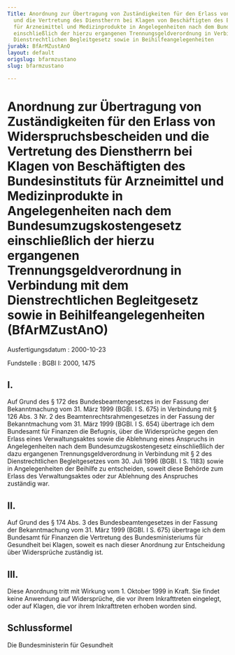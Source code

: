 ```yaml
---
Title: Anordnung zur Übertragung von Zuständigkeiten für den Erlass von Widerspruchsbescheiden
  und die Vertretung des Dienstherrn bei Klagen von Beschäftigten des Bundesinstituts
  für Arzneimittel und Medizinprodukte in Angelegenheiten nach dem Bundesumzugskostengesetz
  einschließlich der hierzu ergangenen Trennungsgeldverordnung in Verbindung mit dem
  Dienstrechtlichen Begleitgesetz sowie in Beihilfeangelegenheiten
jurabk: BfArMZustAnO
layout: default
origslug: bfarmzustano
slug: bfarmzustano

---
```


# Anordnung zur Übertragung von Zuständigkeiten für den Erlass von Widerspruchsbescheiden und die Vertretung des Dienstherrn bei Klagen von Beschäftigten des Bundesinstituts für Arzneimittel und Medizinprodukte in Angelegenheiten nach dem Bundesumzugskostengesetz einschließlich der hierzu ergangenen Trennungsgeldverordnung in Verbindung mit dem Dienstrechtlichen Begleitgesetz sowie in Beihilfeangelegenheiten (BfArMZustAnO)

Ausfertigungsdatum
:   2000-10-23

Fundstelle
:   BGBl I: 2000, 1475



## I.

Auf Grund des § 172 des Bundesbeamtengesetzes in der Fassung der Bekanntmachung vom 31. März 1999 (BGBl. I S. 675) in Verbindung mit § 126 Abs. 3 Nr. 2 des Beamtenrechtsrahmengesetzes in der Fassung der Bekanntmachung vom 31. März 1999 (BGBl. I S. 654) übertrage ich dem Bundesamt für Finanzen die Befugnis, über die Widersprüche gegen den Erlass eines Verwaltungsaktes sowie die Ablehnung eines Anspruchs in Angelegenheiten nach dem Bundesumzugskostengesetz einschließlich der dazu ergangenen Trennungsgeldverordnung in Verbindung mit § 2 des Dienstrechtlichen Begleitgesetzes vom 30. Juli 1996 (BGBl. I S. 1183) sowie in Angelegenheiten der Beihilfe zu entscheiden, soweit diese Behörde zum Erlass des Verwaltungsaktes oder zur Ablehnung des Anspruches zuständig war.


## II.

Auf Grund des § 174 Abs. 3 des Bundesbeamtengesetzes in der Fassung der Bekanntmachung vom 31. März 1999 (BGBl. I S. 675) übertrage ich dem Bundesamt für Finanzen die Vertretung des Bundesministeriums für Gesundheit bei Klagen, soweit es nach dieser Anordnung zur Entscheidung über Widersprüche zuständig ist.


## III.

Diese Anordnung tritt mit Wirkung vom 1. Oktober 1999 in Kraft. Sie findet keine Anwendung auf Widersprüche, die vor ihrem Inkrafttreten eingelegt, oder auf Klagen, die vor ihrem Inkrafttreten erhoben worden sind.


## Schlussformel

Die Bundesministerin für Gesundheit

